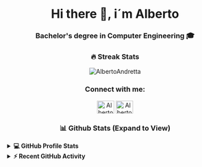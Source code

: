 <h1 align="center">Hi there 👋, i´m Alberto</h1>

<h3 align="center">Bachelor's degree in Computer Engineering 🎓 </h3>

<h3 align="center">🔥 Streak Stats </h3>

<p align="center"><img align="center" src="https://github-readme-streak-stats.herokuapp.com/?user=AlbertoAndretta&theme=algolia" alt="AlbertoAndretta" /></p>

<h3 align="center">Connect with me:</h3>
<p align="center">
<a href="https://linkedin.com/in/alberto-andretta" target="blank"><img align="center" src="https://raw.githubusercontent.com/rahuldkjain/github-profile-readme-generator/master/src/images/icons/Social/linked-in-alt.svg" alt="AlbertoAndretta" height="30" width="40" /></a>
<a href="https://instagram.com/albert.andretta" target="blank"><img align="center" src="https://raw.githubusercontent.com/rahuldkjain/github-profile-readme-generator/master/src/images/icons/Social/instagram.svg" alt="AlbertoAndretta" height="30" width="40" /></a>
</p>

<h3 align="center">📊 Github Stats (Expand to View)</h3>

<details> 
  <summary><b>💻 GitHub Profile Stats</b></summary>
  <br/>
  <p align="center">
    <a href="https://github.com/AlbertoAndretta"><img align="center" src="https://github-readme-stats.vercel.app/api?username=AlbertoAndretta&show_icons=true&locale=en&theme=algolia" alt="AlbertoAndretta" height="192px"/></a>
	</p>
	<p  align="center">
	  <img src="https://github-readme-stats.vercel.app/api/top-langs?username=AlbertoAndretta&show_icons=true&locale=en&layout=compact&theme=algolia" alt="AlbertoAndretta" height="192px"/>
	</p>
  <br/>
  <b>Note:</b> Top languages is only a metric of the languages my public code consists of and doesn't reflect experience or skill level.
  </p>
</details>

<details>
  <summary><b>⚡ Recent GitHub Activity</b></summary>
  <br/>
	<a href="https://github.com/AlbertoAndretta"><img alt="Alberto's Activity Graph" src="https://github-readme-activity-graph.vercel.app/graph?username=AlbertoAndretta&custom_title=Alberto's%20Contribution%20Graph&theme=react-dark" /></a>
  <br/>

</details>

<br/>

<!--
**AlbertoAndretta/AlbertoAndretta** is a ✨ _special_ ✨ repository because its `README.md` (this file) appears on your GitHub profile.